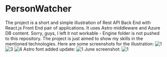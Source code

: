 # PersonWatcher
The project is a short and simple illustration of Rest API Back End with React.js Front End pair of applications. It uses Astro middleware and Azure DB content.
Sorry, guys, I left it not workable - Engine folder is not pushed to this repository. The project is just aimed to show my skills in the mentioned technologies. 
Here are some screenshots for the illustration:
![1](https://user-images.githubusercontent.com/125572952/235594892-0e2ea814-4757-4464-be16-439d3e82e539.jpg)
![3](https://user-images.githubusercontent.com/125572952/235642158-f0f7d102-3813-46f1-8664-a4422809a2b9.jpg)
![4](https://user-images.githubusercontent.com/125572952/235642165-a07fe44f-11a4-4105-b530-aaeacaec98d9.jpg)
Astro font added update:
![1](https://github.com/AlexanderBurstein/PersonWatcher/assets/125572952/8060b14d-1bc4-42b7-ba98-ca2f5a5dd2b8)
June screenshot:
![1](https://github.com/AlexanderBurstein/PersonWatcher/assets/125572952/f4aed862-5a35-4de3-83db-06d7439fb13c)


